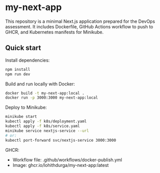 # my-next-app

This repository is a minimal Next.js application prepared for the DevOps assessment.
It includes Dockerfile, GitHub Actions workflow to push to GHCR, and Kubernetes manifests for Minikube.

## Quick start

Install dependencies:
```bash
npm install
npm run dev
```

Build and run locally with Docker:
```bash
docker build -t my-next-app:local .
docker run -p 3000:3000 my-next-app:local
```

Deploy to Minikube:
```bash
minikube start
kubectl apply -f k8s/deployment.yaml
kubectl apply -f k8s/service.yaml
minikube service nextjs-service --url
# or:
kubectl port-forward svc/nextjs-service 3000:3000
```

GHCR:
- Workflow file: .github/workflows/docker-publish.yml
- Image: ghcr.io/lohithdurga/my-next-app:latest


